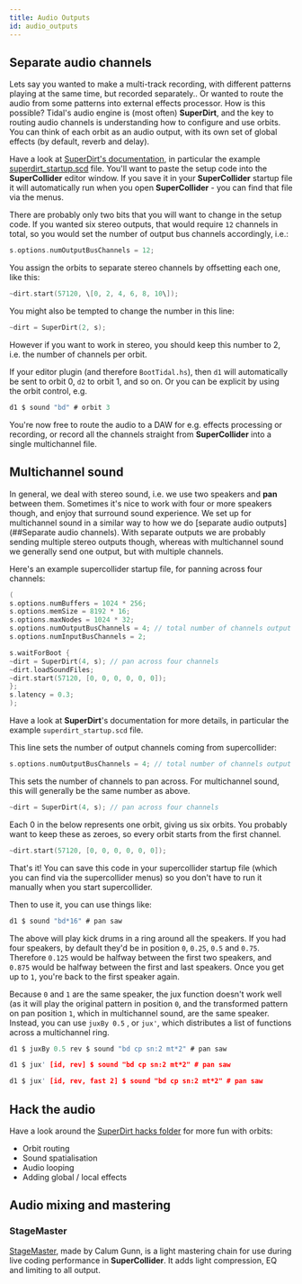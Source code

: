 ```yaml
---
title: Audio Outputs
id: audio_outputs
---
```


## Separate audio channels 

Lets say you wanted to make a multi-track recording, with different patterns playing at the same time, but recorded separately.. Or wanted to route the audio from some patterns into external effects processor. How is this possible? Tidal's audio engine is (most often) **SuperDirt**, and the key to routing audio channels is understanding how to configure and use orbits. You can think of each orbit as an audio output, with its own set of global effects (by default, reverb and delay).

Have a look at [SuperDirt's documentation](https://github.com/musikinformatik/SuperDirt), in particular the example
[superdirt_startup.scd](https://github.com/musikinformatik/SuperDirt/blob/develop/superdirt_startup.scd)
file. You'll want to paste the setup code into the **SuperCollider** editor
window. If you save it in your **SuperCollider** startup file it will
automatically run when you open **SuperCollider** - you can find that file
via the menus.

There are probably only two bits that you will want to change in the
setup code. If you wanted six stereo outputs, that would require `12`
channels in total, so you would set the number of output bus channels
accordingly, i.e.:
```c
s.options.numOutputBusChannels = 12;
```

You assign the orbits to separate stereo channels by offsetting each
one, like this:
```c
~dirt.start(57120, \[0, 2, 4, 6, 8, 10\]);
```
You might also be tempted to change the number in this line:

```c
~dirt = SuperDirt(2, s);
```

However if you want to work in stereo, you should keep this number to 2,
i.e. the number of channels per orbit.

If your editor plugin (and therefore ```BootTidal.hs```), then `d1` will automatically be sent to orbit 0, `d2` to orbit 1, and so on. Or you can be explicit by using the orbit control, e.g.
```c
d1 $ sound "bd" # orbit 3
```

You're now free to route the audio to a DAW for e.g. effects processing
or recording, or record all the channels straight from **SuperCollider**
into a single multichannel file. 

## Multichannel sound

In general, we deal with stereo sound, i.e. we use two speakers and **pan** between them. Sometimes it's nice to work with four or more speakers though, and enjoy that surround sound experience. We set up for multichannel sound in a similar way to how we do [separate audio outputs](##Separate audio channels). With separate outputs we are probably sending multiple stereo outputs though, whereas with multichannel sound we generally send one output, but with multiple channels.

Here's an example supercollider startup file, for panning across four channels:


```c
(
s.options.numBuffers = 1024 * 256;
s.options.memSize = 8192 * 16;
s.options.maxNodes = 1024 * 32;
s.options.numOutputBusChannels = 4; // total number of channels output 
s.options.numInputBusChannels = 2;

s.waitForBoot {
~dirt = SuperDirt(4, s); // pan across four channels
~dirt.loadSoundFiles;
~dirt.start(57120, [0, 0, 0, 0, 0, 0]);
};
s.latency = 0.3;
);
```

Have a look at **SuperDirt**'s documentation for more details, in particular the example `superdirt_startup.scd` file.

This line sets the number of output channels coming from supercollider:

```c
s.options.numOutputBusChannels = 4; // total number of channels output 
```

This sets the number of channels to pan across. For multichannel sound, this will generally be the same number as above.

```c
~dirt = SuperDirt(4, s); // pan across four channels
```

Each 0 in the below represents one orbit, giving us six orbits. You probably want to keep these as zeroes, so every orbit starts from the first channel.

```c
~dirt.start(57120, [0, 0, 0, 0, 0, 0]);
```

That's it! You can save this code in your supercollider startup file (which you can find via the supercollider menus) so you don't have to run it manually when you start supercollider.

Then to use it, you can use things like:

```c
d1 $ sound "bd*16" # pan saw
```

The above will play kick drums in a ring around all the speakers. If you had four speakers, by default they'd be in position `0`, `0.25`, `0.5` and `0.75`. Therefore `0.125` would be halfway between the first two speakers, and `0.875` would be halfway between the first and last speakers. Once you get up to `1`, you're back to the first speaker again.

Because `0` and `1` are the same speaker, the jux function doesn't work well (as it will play the original pattern in position `0`, and the transformed pattern on pan position `1`, which in multichannel sound, are the same speaker. Instead, you can use `juxBy 0.5` , or `jux'`, which distributes a list of functions across a multichannel ring.

```c
d1 $ juxBy 0.5 rev $ sound "bd cp sn:2 mt*2" # pan saw

d1 $ jux' [id, rev] $ sound "bd cp sn:2 mt*2" # pan saw

d1 $ jux' [id, rev, fast 2] $ sound "bd cp sn:2 mt*2" # pan saw
```

## Hack the audio

Have a look around the [SuperDirt hacks
folder](https://github.com/musikinformatik/SuperDirt/tree/master/hacks)
for more fun with orbits:
* Orbit routing
* Sound spatialisation
* Audio looping
* Adding global / local effects

## Audio mixing and mastering

### StageMaster

[StageMaster](https://github.com/calumgunn/StageMaster), made by Calum Gunn, is a light mastering chain for use during live coding performance in **SuperCollider**. It adds light compression, EQ and limiting to all output.
